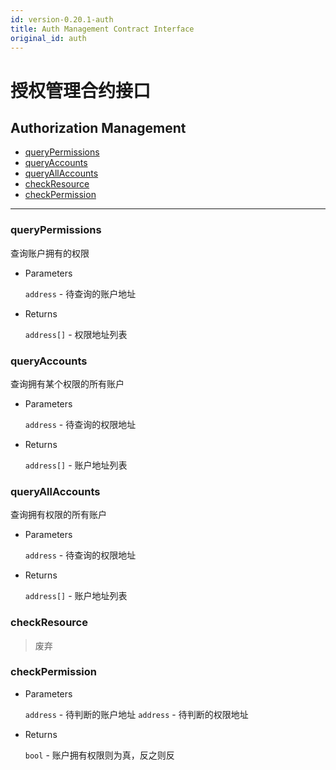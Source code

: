 ```yaml
---
id: version-0.20.1-auth
title: Auth Management Contract Interface
original_id: auth
---
```


# 授权管理合约接口

<h2 class="hover-list">Authorization Management</h2>

- [queryPermissions](#queryPermissions)
- [queryAccounts](#queryAccounts)
- [queryAllAccounts](#queryAllAccounts)
- [checkResource](#checkResource)
- [checkPermission](#checkPermission)

---

### queryPermissions

查询账户拥有的权限

- Parameters

  `address` - 待查询的账户地址

- Returns

  `address[]` - 权限地址列表

### queryAccounts

查询拥有某个权限的所有账户

- Parameters

  `address` - 待查询的权限地址

- Returns

  `address[]` - 账户地址列表

### queryAllAccounts

查询拥有权限的所有账户

- Parameters

  `address` - 待查询的权限地址

- Returns

  `address[]` - 账户地址列表

### checkResource

> 废弃

### checkPermission

- Parameters

  `address` - 待判断的账户地址
  `address` - 待判断的权限地址

- Returns

  `bool` - 账户拥有权限则为真，反之则反
